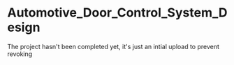 # Automotive_Door_Control_System_Design
The project hasn't been completed yet, it's just an intial upload to prevent revoking
